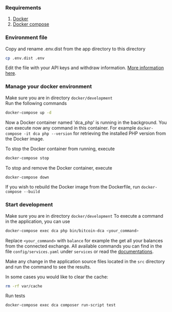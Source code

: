 ### Requirements
1. [Docker](https://docs.docker.com/)  
2. [Docker compose](https://docs.docker.com/compose/)

### Environment file

Copy and rename .env.dist from the app directory to this directory
```bash
cp .env.dist .env
```
Edit the file with your API keys and withdraw information. 
[More information here](https://bitcoin-dca.readthedocs.io/en/latest/configuration.html#available-configuration). 

### Manage your docker environment

Make sure you are in directory `docker/development`  
Run the following commands  
```bash
docker-compose up -d
```  

Now a Docker container named 'dca_php' is running in the background. You can execute now any command in this container. 
For example `docker-compose -it dca php --version` for retrieving the installed PHP version from the Docker image.

To stop the Docker container from running, execute 
```bash
docker-compose stop
```

To stop and remove the Docker container, execute
```bash
docker-compose down
```

If you wish to rebuild the Docker image from the Dockerfile, run `docker-compose --build`

### Start development

Make sure you are in directory `docker/development` 
To execute a command in the application, you can use

```bash
docker-compose exec dca php bin/bitcoin-dca <your_command>
```
Replace `<your_command>` with `balance` for example the get all your balances from the connected exchange.
All available commands you can find in the file `config/services.yaml` under `services` or read the [documentations](config/services.yaml).

Make any change in the application source files located in the `src` directory and run the command to see the results.

In some cases you would like to clear the cache:
```bash
rm -rf var/cache
```

Run tests
```bash
docker-compose exec dca composer run-script test
```